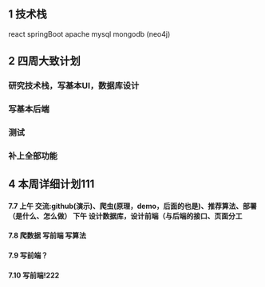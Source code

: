 ## 1 技术栈
react springBoot apache mysql mongodb (neo4j)

## 2 四周大致计划
### 研究技术栈，写基本UI，数据库设计
### 写基本后端
### 测试
### 补上全部功能

## 4 本周详细计划111
#### 7.7 上午 交流:github(演示)、爬虫(原理，demo，后面的也是)、推荐算法、部署（是什么、怎么做） 下午 设计数据库，设计前端（与后端的接口、页面分工
#### 7.8 爬数据 写前端 写算法
#### 7.9 写前端？
#### 7.10 写前端!222

